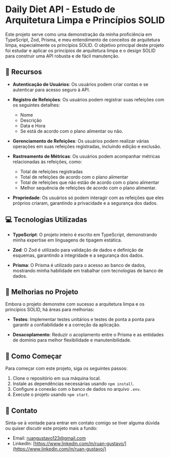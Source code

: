# Daily Diet API - Estudo de Arquitetura Limpa e Princípios SOLID

Este projeto serve como uma demonstração da minha proficiência em TypeScript, Zod, Prisma, e meu entendimento de conceitos de arquitetura limpa, especialmente os princípios SOLID. O objetivo principal deste projeto foi estudar e aplicar os princípios de arquitetura limpa e o design SOLID para construir uma API robusta e de fácil manutenção.

## :rocket: Recursos

- **Autenticação de Usuários**: Os usuários podem criar contas e se autenticar para acesso seguro à API.

- **Registro de Refeições**: Os usuários podem registrar suas refeições com os seguintes detalhes:
  - Nome
  - Descrição
  - Data e Hora
  - Se está de acordo com o plano alimentar ou não.

- **Gerenciamento de Refeições**: Os usuários podem realizar várias operações em suas refeições registradas, incluindo edição e exclusão.

- **Rastreamento de Métricas**: Os usuários podem acompanhar métricas relacionadas às refeições, como:
  - Total de refeições registradas
  - Total de refeições de acordo com o plano alimentar
  - Total de refeições que não estão de acordo com o plano alimentar
  - Melhor sequência de refeições de acordo com o plano alimentar.

- **Propriedade**: Os usuários só podem interagir com as refeições que eles próprios criaram, garantindo a privacidade e a segurança dos dados.

## :computer: Tecnologias Utilizadas

- **TypeScript**: O projeto inteiro é escrito em TypeScript, demonstrando minha expertise em linguagens de tipagem estática.

- **Zod**: O Zod é utilizado para validação de dados e definição de esquemas, garantindo a integridade e a segurança dos dados.

- **Prisma**: O Prisma é utilizado para o acesso ao banco de dados, mostrando minha habilidade em trabalhar com tecnologias de banco de dados.

## :wrench: Melhorias no Projeto

Embora o projeto demonstre com sucesso a arquitetura limpa e os princípios SOLID, há áreas para melhorias:

- **Testes**: Implementar testes unitários e testes de ponta a ponta para garantir a confiabilidade e a correção da aplicação.

- **Desacoplamento**: Reduzir o acoplamento entre o Prisma e as entidades de domínio para melhor flexibilidade e manutenibilidade.

## :rocket: Como Começar

Para começar com este projeto, siga os seguintes passos:

1. Clone o repositório em sua máquina local.
2. Instale as dependências necessárias usando `npm install`.
3. Configure a conexão com o banco de dados no arquivo `.env`.
4. Execute o projeto usando `npm start`.

## :email: Contato

Sinta-se à vontade para entrar em contato comigo se tiver alguma dúvida ou quiser discutir este projeto mais a fundo:

- Email: [ruangustavo123@gmail.com](ruangustavo123@gmail.com)
- LinkedIn: [https://www.linkedin.com/in/ruan-gustavo/](https://www.linkedin.com/in/ruan-gustavo/)
